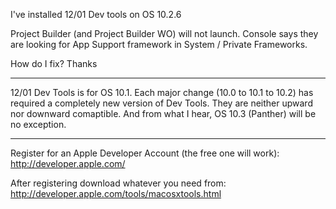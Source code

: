 I've installed 12/01 Dev tools on OS 10.2.6

Project Builder (and Project Builder WO) will not launch.  Console says they are looking for App Support framework in System / Private Frameworks.

How do I fix?  Thanks

----

12/01 Dev Tools is for OS 10.1.  Each major change (10.0 to 10.1 to 10.2) has required a completely new version of Dev Tools. They are neither upward nor downward comaptible. And from what I hear, OS 10.3 (Panther) will be no exception.

---

Register for an Apple Developer Account (the free one will work): http://developer.apple.com/

After registering download whatever you need from:  http://developer.apple.com/tools/macosxtools.html